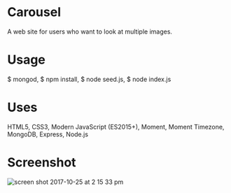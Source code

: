 # Carousel
A web site for users who want to look at multiple images.

# Usage
$ mongod, $ npm install, $ node seed.js, $ node index.js

# Uses
HTML5, CSS3, Modern JavaScript (ES2015+), Moment, Moment Timezone, MongoDB, Express, Node.js

# Screenshot
![screen shot 2017-10-25 at 2 15 33 pm](https://user-images.githubusercontent.com/31449025/32024081-2c55125c-b990-11e7-8c11-f11adf681eb3.png)

